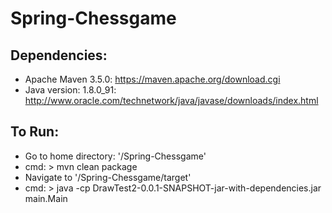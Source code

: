 # Spring-Chessgame

Dependencies: 
-----------------------------------------------------
- Apache Maven 3.5.0: https://maven.apache.org/download.cgi
- Java version: 1.8.0_91: http://www.oracle.com/technetwork/java/javase/downloads/index.html

To Run: 
------------------------------------------------------
- Go to home directory: '/Spring-Chessgame'
- cmd: > mvn clean package
- Navigate to '/Spring-Chessgame/target'
- cmd: > java -cp DrawTest2-0.0.1-SNAPSHOT-jar-with-dependencies.jar main.Main
